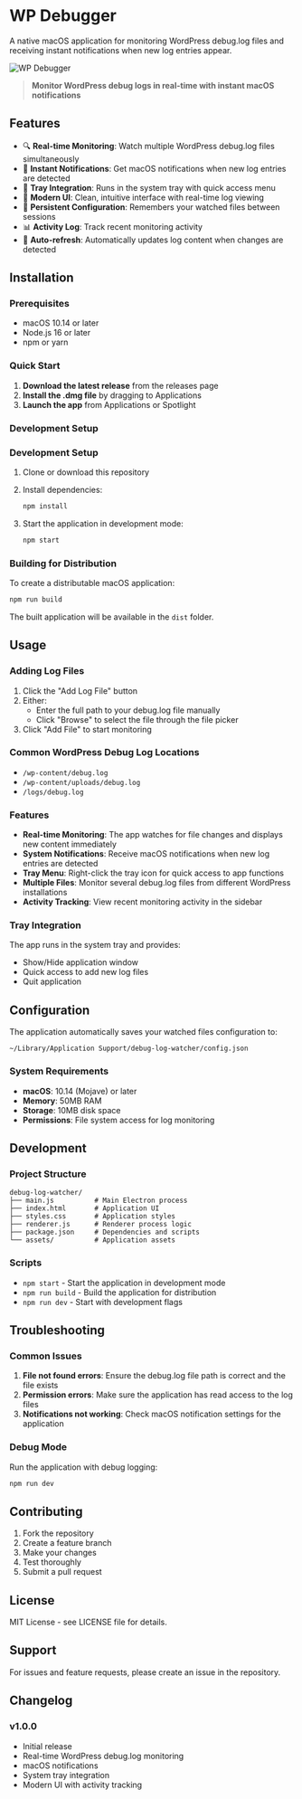 # WP Debugger

A native macOS application for monitoring WordPress debug.log files and receiving instant notifications when new log entries appear.

![WP Debugger](assets/icon.png)

> **Monitor WordPress debug logs in real-time with instant macOS notifications**

## Features

- 🔍 **Real-time Monitoring**: Watch multiple WordPress debug.log files simultaneously
- 🔔 **Instant Notifications**: Get macOS notifications when new log entries are detected
- 📱 **Tray Integration**: Runs in the system tray with quick access menu
- 🎨 **Modern UI**: Clean, intuitive interface with real-time log viewing
- 💾 **Persistent Configuration**: Remembers your watched files between sessions
- 📊 **Activity Log**: Track recent monitoring activity
- 🔄 **Auto-refresh**: Automatically updates log content when changes are detected

## Installation

### Prerequisites

- macOS 10.14 or later
- Node.js 16 or later
- npm or yarn

### Quick Start

1. **Download the latest release** from the releases page
2. **Install the .dmg file** by dragging to Applications
3. **Launch the app** from Applications or Spotlight

### Development Setup

### Development Setup

1. Clone or download this repository
2. Install dependencies:
   ```bash
   npm install
   ```

3. Start the application in development mode:
   ```bash
   npm start
   ```

### Building for Distribution

To create a distributable macOS application:

```bash
npm run build
```

The built application will be available in the `dist` folder.

## Usage

### Adding Log Files

1. Click the "Add Log File" button
2. Either:
   - Enter the full path to your debug.log file manually
   - Click "Browse" to select the file through the file picker
3. Click "Add File" to start monitoring

### Common WordPress Debug Log Locations

- `/wp-content/debug.log`
- `/wp-content/uploads/debug.log`
- `/logs/debug.log`

### Features

- **Real-time Monitoring**: The app watches for file changes and displays new content immediately
- **System Notifications**: Receive macOS notifications when new log entries are detected
- **Tray Menu**: Right-click the tray icon for quick access to app functions
- **Multiple Files**: Monitor several debug.log files from different WordPress installations
- **Activity Tracking**: View recent monitoring activity in the sidebar

### Tray Integration

The app runs in the system tray and provides:
- Show/Hide application window
- Quick access to add new log files
- Quit application

## Configuration

The application automatically saves your watched files configuration to:
```
~/Library/Application Support/debug-log-watcher/config.json
```

### System Requirements

- **macOS**: 10.14 (Mojave) or later
- **Memory**: 50MB RAM
- **Storage**: 10MB disk space
- **Permissions**: File system access for log monitoring

## Development

### Project Structure

```
debug-log-watcher/
├── main.js          # Main Electron process
├── index.html       # Application UI
├── styles.css       # Application styles
├── renderer.js      # Renderer process logic
├── package.json     # Dependencies and scripts
└── assets/          # Application assets
```

### Scripts

- `npm start` - Start the application in development mode
- `npm run build` - Build the application for distribution
- `npm run dev` - Start with development flags

## Troubleshooting

### Common Issues

1. **File not found errors**: Ensure the debug.log file path is correct and the file exists
2. **Permission errors**: Make sure the application has read access to the log files
3. **Notifications not working**: Check macOS notification settings for the application

### Debug Mode

Run the application with debug logging:
```bash
npm run dev
```

## Contributing

1. Fork the repository
2. Create a feature branch
3. Make your changes
4. Test thoroughly
5. Submit a pull request

## License

MIT License - see LICENSE file for details.

## Support

For issues and feature requests, please create an issue in the repository.

## Changelog

### v1.0.0
- Initial release
- Real-time WordPress debug.log monitoring
- macOS notifications
- System tray integration
- Modern UI with activity tracking
